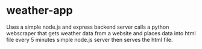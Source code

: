 # weather-app
Uses a simple node.js and express backend
server calls a python webscraper that gets weather data from a website and places data into html file every 5 minutes
simple node.js server then serves the html file.
